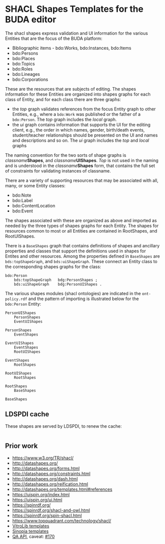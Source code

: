# SHACL Shapes Templates for the BUDA editor

The shacl shapes express validation and UI information for the various Entities that are the focus of the BUDA platform:

- Bibliographic items - bdo:Works, bdo:Instances, bdo:Items
- bdo:Persons
- bdo:Places
- bdo:Topics
- bdo:Roles
- bdo:Lineages
- bdo:Corporations

These are the resources that are subjects of editing. The shapes information for these Entities are organized into shapes graphs for each class of Entity, and for each class there are three graphs: 

- the _top_ graph validates references from the focus Entity graph to other Entities, e.g., where a `bdo:Work` was published or the father of a `bdo:Person`. The _top_ graph includes the _local_ graph.
- the _ui_ graph contains information that supports the UI for the editing client, e.g., the order in which names, gender, birth/death events, student/teacher relationships should be presented on the UI and names and descriptions and so on. The _ui_ graph includes the _top_ and _local_ graphs

The naming convention for the two sorts of shape graphs is _classname_**Shapes**, and _classname_**UIShapes**. _Top_ is not used in the naming and is understood in the _classname_**Shapes** form, that contains the full set of constraints for validating instances of classname.

There are a variety of supporting resources that may be associated with all, many, or some Entity classes:

- bdo:Note
- bdo:Label
- bdo:ContentLocation
- bdo:Event

The shapes associated with these are organized as above and imported as needed by the three types of shapes graphs for each Entity. The shapes for resources common to most or all Entities are contained in RootShapes, and RootUIShapes.

There is a `BaseShapes` graph that contains definitions of shapes and ancillary properties and classes that support the definitions used in shapes for Entites and other resources. Among the properties defined in `BaseShapes` are `bds:topShapeGraph`, and `bds:uiShapeGraph`. These connect an Entity class to the corresponding shapes graphs for the class:
```
bdo:Person 
    bds:topShapeGraph   bdg:PersonShapes ;
    bds:uiShapeGraph    bdg:PersonUIShapes .
```

The various shapes modules (shacl ontologies) are indicated in the `ont-policy.rdf` and the pattern of importing is illustrated below for the `bdo:Person` Entity:
```
PersonUIShapes
    PersonShapes
    EventUIShapes
    
PersonShapes    
    EventShapes

EventUIShapes
    EventShapes
    RootUIShapes

EventShapes
    RootShapes

RootUIShapes
    RootShapes

RootShapes
    BaseShapes

BaseShapes
```

## LDSPDI cache

These shapes are served by LDSPDI, to renew the cache:

```

```

## Prior work

- https://www.w3.org/TR/shacl/
- http://datashapes.org/
- http://datashapes.org/forms.html
- http://datashapes.org/constraints.html
- http://datashapes.org/dash.html
- http://datashapes.org/reification.html
- http://datashapes.org/templates.html#references
- https://uispin.org/index.html
- https://uispin.org/ui.html
- https://spinrdf.org/
- https://spinrdf.org/shacl-and-owl.html
- https://spinrdf.org/spin-shacl.html
- https://www.topquadrant.com/technology/shacl/
- [VitroLib templates](https://wiki.lyrasis.org/display/ld4lLABS/Lessons+learned%3A+VitroLib+and+SHACL)
- [Sinopia templates](https://raw.githubusercontent.com/LD4P/sinopia_sample_profiles/master/resourceTemplates/v1/all_resource_templates.json)
- [QA API](https://github.com/samvera/questioning_authority), caveat: [#170](https://github.com/samvera/questioning_authority/issues/170)
